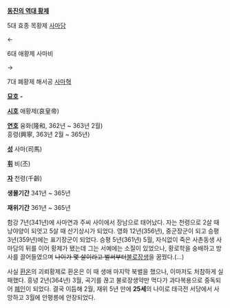 **[동진의 역대 황제](%EB%8F%99%EC%A7%84#s-6.md)**

5대 효종 목황제 [사마담](%EC%82%AC%EB%A7%88%EB%8B%B4.md)

←

6대 애황제 사마비

→

7대 폐황제 해서공 [사마혁](%EC%82%AC%EB%A7%88%ED%98%81.md)

  

**[묘호](%EB%AC%98%ED%98%B8.md)**
**-**

**[시호](%EC%8B%9C%ED%98%B8.md)**
애황제(哀皇帝)

**[연호](%EC%97%B0%ED%98%B8.md)**
융화(隆和, 362년 ~ 363년 2월)  
흥령(興寧, 363년 2월 ~ 365년)

**[성](%EC%84%B1.md)**
사마(司馬)

**[휘](%ED%9C%98.md)**
비(丕)

**[자](%EC%9E%90.md)**
천령(千齡)

**생몰기간**
341년 ~ 365년

**재위기간**
361년 ~ 365년

함강 7년(341년)에 사마연과 주씨 사이에서 장남으로 태어났다. 자는 천령으로 2살 때 낭야양이 되엇고 5살 때 산기상시가 되었다. 영화
12년(356년), 중군장군이 되고 승평 3년(359년)에는 표기장군이 되었다. 승평 5년(361년) 5월, 자식없이 죽은 사촌동생 사마담의
뒤를 이어 황제가 됐는데 그는 서예에는 소질이 있었으나, 황로학을 숭배하고 방사를 끌어들였으며 <del>나이가 몇 살이라고
벌써부터</del>[불로장생](%EB%B6%88%EB%A1%9C%EC%9E%A5%EC%83%9D.md)을 꿈꿨다.(...)

사실 [환온](%ED%99%98%EC%98%A8.md)의 괴뢰황제로 환온은 이 때 생애 마지막 북벌을 했으나, 이마저도 처참하게
실패했다. 흥녕 2년(364년) 3월, 곡기를 끊고 불로장생약만 먹다가 과다복용으로 중독되어
[폐인](%ED%8F%90%EC%9D%B8.md)이 되었다. 결국 이듬해 2월, 재위 5년 만에 **25세**의 나이로 태극전 서당에서
사망하고 3월에 안평릉에 안장되었다.

